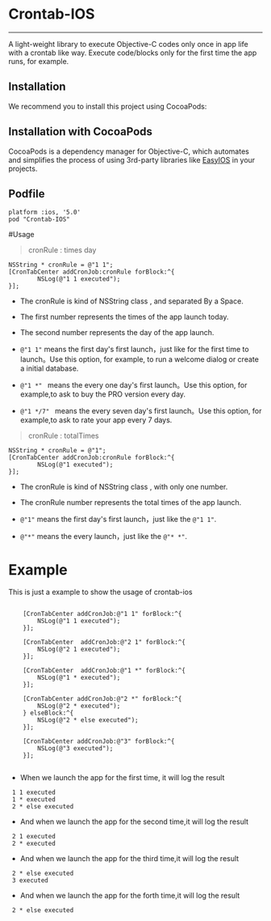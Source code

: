 # Crontab-IOS
___

A light-weight library to execute Objective-C codes only once in app life with a crontab like way. Execute code/blocks only for the first time the app runs, for example.


## Installation

We recommend you to install this project using CocoaPods:

## Installation with CocoaPods

CocoaPods is a dependency manager for Objective-C, which automates and simplifies the process of using 3rd-party libraries like [EasyIOS](https://github.com/zhuchaowe/EasyIOS) in your projects.

## Podfile

```
platform :ios, '5.0'
pod "Crontab-IOS"
```
#Usage

> cronRule : times day

```
NSString * cronRule = @"1 1";
[CronTabCenter addCronJob:cronRule forBlock:^{
        NSLog(@"1 1 executed");
}];
```

* The cronRule is kind of NSString class , and separated By a Space.

* The first number represents the times of the app launch today.

* The second number represents the day of the app launch.

* `@"1 1"` means the first day's first launch，just like for the first time to launch。Use this option, for example, to run a welcome dialog or create a initial database.

* `@"1 *" `  means the every one day's first launch。Use this option, for example,to ask to buy the PRO version every day.

* `@"1 */7" `  means the every seven day's first launch。Use this option, for example,to ask to rate your app every 7 days.

> cronRule : totalTimes

```
NSString * cronRule = @"1";
[CronTabCenter addCronJob:cronRule forBlock:^{
        NSLog(@"1 executed");
}];
```
* The cronRule is kind of NSString class ,  with only one number.

* The cronRule number represents the total times of the app launch.

* `@"1"` means the first day's first launch，just like the `@"1 1"`.

* `@"*"` means the every launch，just like the `@"* *"`.

# Example 

This is just a example to show the usage of crontab-ios

```
    
    [CronTabCenter addCronJob:@"1 1" forBlock:^{
        NSLog(@"1 1 executed");
    }];
    
    [CronTabCenter  addCronJob:@"2 1" forBlock:^{
        NSLog(@"2 1 executed");
    }];
    
    [CronTabCenter  addCronJob:@"1 *" forBlock:^{
        NSLog(@"1 * executed");
    }];
    
    [CronTabCenter addCronJob:@"2 *" forBlock:^{
        NSLog(@"2 * executed");
    } elseBlock:^{
        NSLog(@"2 * else executed");
    }];
    
    [CronTabCenter addCronJob:@"3" forBlock:^{
        NSLog(@"3 executed");
    }];
    
```


* When we  launch the app for the first time, it will log the result

```
 1 1 executed
 1 * executed
 2 * else executed
```


* And when we  launch the app for the second time,it will log the result

```
 2 1 executed
 2 * executed
```


* And when we  launch the app for the third time,it will log the result

```
 2 * else executed
 3 executed
```


* And when we  launch the app for the forth time,it will log the result

```
 2 * else executed
```